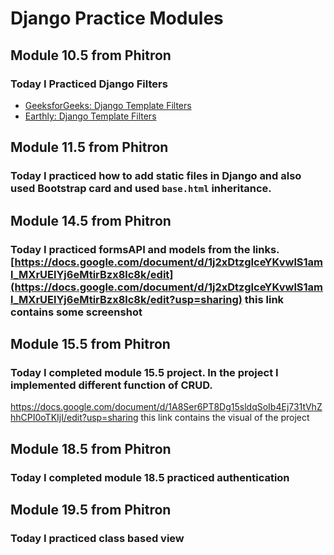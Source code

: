 # Django Practice Modules

## Module 10.5 from Phitron

### Today I Practiced Django Filters

- [GeeksforGeeks: Django Template Filters](https://www.geeksforgeeks.org/django-template-filters/)
- [Earthly: Django Template Filters](https://earthly.dev/blog/django-template-filters/)

## Module 11.5 from Phitron

### Today I practiced how to add static files in Django and also used Bootstrap card and used `base.html` inheritance.

## Module 14.5 from Phitron

### Today I practiced formsAPI and models from the links. [https://docs.google.com/document/d/1j2xDtzgIceYKvwlS1aml_MXrUElYj6eMtirBzx8lc8k/edit](https://docs.google.com/document/d/1j2xDtzgIceYKvwlS1aml_MXrUElYj6eMtirBzx8lc8k/edit?usp=sharing) this link contains some screenshot

## Module 15.5 from Phitron

### Today I completed module 15.5 project. In the project I implemented different function of CRUD.
https://docs.google.com/document/d/1A8Ser6PT8Dg15sldqSoIb4Ej731tVhZhhCPI0oTKIjI/edit?usp=sharing
this link contains the visual of the project

## Module 18.5 from Phitron

### Today I completed module 18.5 practiced authentication 

## Module 19.5 from Phitron

### Today I practiced class based view


